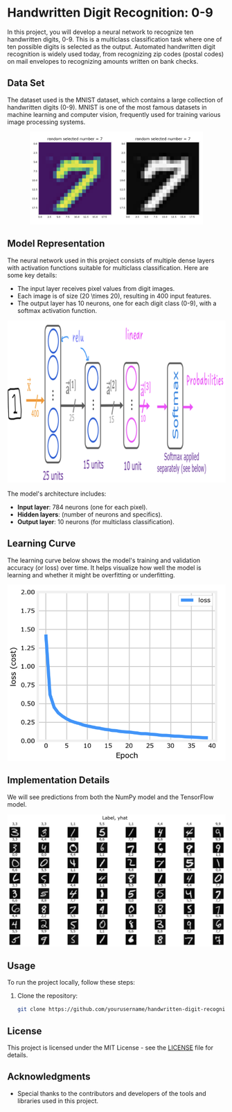 # Handwritten Digit Recognition: 0-9

In this project, you will develop a neural network to recognize ten handwritten digits, 0-9. This is a multiclass classification task where one of ten possible digits is selected as the output. Automated handwritten digit recognition is widely used today, from recognizing zip codes (postal codes) on mail envelopes to recognizing amounts written on bank checks.

## Data Set

The dataset used is the MNIST dataset, which contains a large collection of handwritten digits (0-9). MNIST is one of the most famous datasets in machine learning and computer vision, frequently used for training various image processing systems.

<p align="center">
  <img src="images/image1.png" alt="MNIST Dataset" width="400">
</p>

## Model Representation

The neural network used in this project consists of multiple dense layers with activation functions suitable for multiclass classification. Here are some key details:

- The input layer receives pixel values from digit images.
- Each image is of size \(20 \times 20\), resulting in 400 input features.
- The output layer has 10 neurons, one for each digit class (0-9), with a softmax activation function.

<p align="center">
  <img src="images/image2.png" alt="Neural Network Model" width="600">
</p>

The model's architecture includes:
- **Input layer**: 784 neurons (one for each pixel).
- **Hidden layers**: (number of neurons and specifics).
- **Output layer**: 10 neurons (for multiclass classification).

## Learning Curve

The learning curve below shows the model's training and validation accuracy (or loss) over time. It helps visualize how well the model is learning and whether it might be overfitting or underfitting.

<p align="center">
  <img src="images/image4.png" alt="Learning Curve" width="600">
</p>

## Implementation Details

We will see predictions from both the NumPy model and the TensorFlow model.

<p align="center">
  <img src="images/image3.PNG" alt="Model Comparison" width="600">
</p>

## Usage

To run the project locally, follow these steps:

1. Clone the repository:
   ```bash
   git clone https://github.com/yourusername/handwritten-digit-recognition.git

## License

This project is licensed under the MIT License - see the [LICENSE](LICENSE) file for details.

## Acknowledgments

- Special thanks to the contributors and developers of the tools and libraries used in this project.
